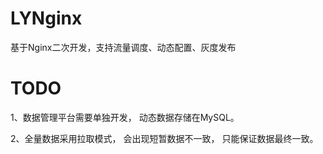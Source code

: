 # LYNginx
基于Nginx二次开发，支持流量调度、动态配置、灰度发布  

# TODO

1、数据管理平台需要单独开发， 动态数据存储在MySQL。   

2、全量数据采用拉取模式， 会出现短暂数据不一致， 只能保证数据最终一致。
